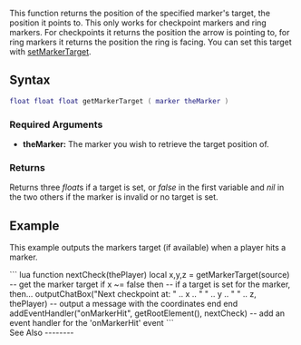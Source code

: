 This function returns the position of the specified marker's target, the position it points to. This only works for checkpoint markers and ring markers. For checkpoints it returns the position the arrow is pointing to, for ring markers it returns the position the ring is facing. You can set this target with [setMarkerTarget](/setMarkerTarget.md "wikilink").

Syntax
------

``` lua
float float float getMarkerTarget ( marker theMarker )   
```

### Required Arguments

-   **theMarker:** The marker you wish to retrieve the target position of.

### Returns

Returns three *float*s if a target is set, or *false* in the first variable and *nil* in the two others if the marker is invalid or no target is set.

Example
-------

This example outputs the markers target (if available) when a player hits a marker.

<section show="true" name="Server" class="server">
``` lua
function nextCheck(thePlayer)
    local x,y,z = getMarkerTarget(source)    -- get the marker target
    if x ~= false then                       -- if a target is set for the marker, then...
        outputChatBox("Next checkpoint at: " .. x .. " " .. y .. " " .. z, thePlayer) -- output a message with the coordinates
    end
end
addEventHandler("onMarkerHit", getRootElement(), nextCheck) -- add an event handler for the 'onMarkerHit' event
```

</section>
See Also
--------
